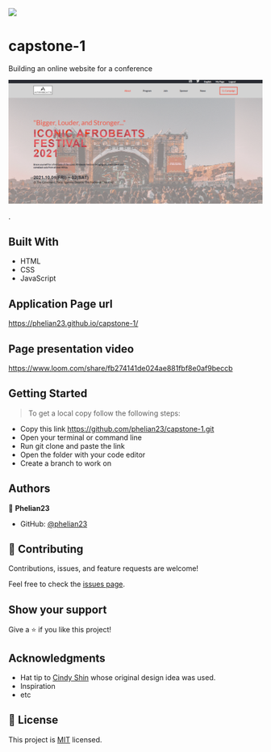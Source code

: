 ![](https://img.shields.io/badge/Microverse-blueviolet)

# capstone-1
Building an online website for a conference

![screenshot](./images/2021-10-15.png)

.

## Built With

- HTML
- CSS
- JavaScript

## Application Page url

https://phelian23.github.io/capstone-1/

## Page presentation video

https://www.loom.com/share/fb274141de024ae881fbf8e0af9beccb

## Getting Started

> To get a local copy follow the following steps:

- Copy this link https://github.com/phelian23/capstone-1.git
- Open your terminal or command line
- Run git clone and paste the link
- Open the folder with your code editor
- Create a branch to work on

## Authors

👤 **Phelian23**

- GitHub: [@phelian23](https://github.com/phelian23)

## 🤝 Contributing

Contributions, issues, and feature requests are welcome!

Feel free to check the [issues page](../../issues/).

## Show your support

Give a ⭐️ if you like this project!

## Acknowledgments

- Hat tip to [Cindy Shin](https://www.behance.net/adagio07) whose original design idea was used.
- Inspiration
- etc

## 📝 License

This project is [MIT](./MIT.md) licensed.
